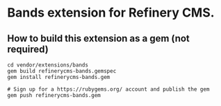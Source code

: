 # Bands extension for Refinery CMS.

## How to build this extension as a gem (not required)

    cd vendor/extensions/bands
    gem build refinerycms-bands.gemspec
    gem install refinerycms-bands.gem

    # Sign up for a https://rubygems.org/ account and publish the gem
    gem push refinerycms-bands.gem
